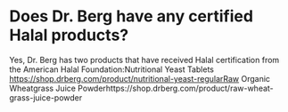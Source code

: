 # Does Dr. Berg have any certified Halal products?

Yes, Dr. Berg has two products that have received Halal certification from the American Halal Foundation:Nutritional Yeast Tablets https://shop.drberg.com/product/nutritional-yeast-regularRaw Organic Wheatgrass Juice Powderhttps://shop.drberg.com/product/raw-wheat-grass-juice-powder